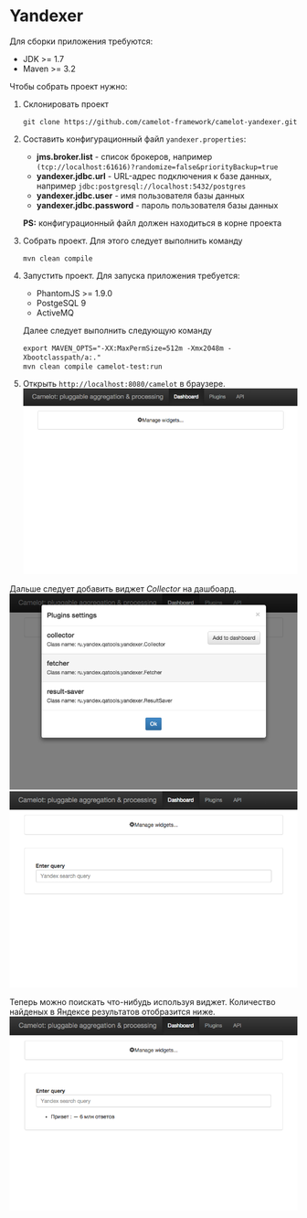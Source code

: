 Yandexer
===

Для сборки приложения требуются:
* JDK >= 1.7
* Maven >= 3.2

Чтобы собрать проект нужно:

1. Склонировать проект
    ```
    git clone https://github.com/camelot-framework/camelot-yandexer.git
    ```

1. Составить конфигурационный файл `yandexer.properties`:

    * **jms.broker.list** - список брокеров, например `(tcp://localhost:61616)?randomize=false&priorityBackup=true`
    * **yandexer.jdbc.url** - URL-адрес подключения к базе данных, например `jdbc:postgresql://localhost:5432/postgres`
    * **yandexer.jdbc.user** - имя пользователя базы данных
    * **yandexer.jdbc.password** - пароль пользователя базы данных

    **PS:** конфигурационный файл должен находиться в корне проекта

1. Собрать проект. Для этого следует выполнить команду
    ```
    mvn clean compile
    ```

1. Запустить проект. Для запуска приложения требуется:
    * PhantomJS >= 1.9.0
    * PostgeSQL 9
    * ActiveMQ

    Далее следует выполнить следующую команду
    ```
    export MAVEN_OPTS="-XX:MaxPermSize=512m -Xmx2048m -Xbootclasspath/a:."
    mvn clean compile camelot-test:run
    ```

1. Открыть `http://localhost:8080/camelot` в браузере.
![](img/camelot-start-page.png)

Дальше следует добавить виджет *Collector* на дашбоард.
![](img/camelot-dashboard-settings.png)
![](img/collector-widget.png)

Теперь можно поискать что-нибудь используя виджет. Количество найденых в Яндексе результатов отобразится ниже.
![](img/collector-widget-results.png)

